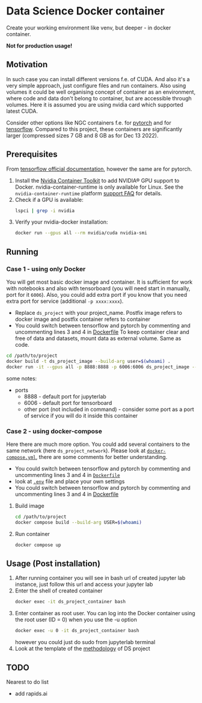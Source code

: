 # Data Science Docker container
Create your working environment like venv, but deeper - in docker container. 

**Not for production usage!**

## Motivation
In such case you can install different versions f.e. of CUDA. And also it's a very simple approach, just configure files and run containers. Also using volumes it could be well organising concept of container as an environment, where code and data don't belong to container, but are accessible through volumes.
Here it is assumed you are using nvidia card which supported latest CUDA. 

Consider other options like NGC containers f.e. for [pytorch](https://catalog.ngc.nvidia.com/orgs/nvidia/containers/pytorch) and for [tensorflow](https://catalog.ngc.nvidia.com/orgs/nvidia/containers/tensorflow). 
Compared to this project, these containers are significantly larger (compressed sizes 7 GB and 8 GB as for Dec 13 2022).

## Prerequisites
From [tensorflow official documentation](https://www.tensorflow.org/install/docker), however the same are for pytorch.

1. Install the [Nvidia Container Toolkit](https://github.com/NVIDIA/nvidia-docker/blob/master/README.md?utm_source=www.tensorflow.org&utm_medium=referral#quickstart) to add NVIDIA® GPU support to Docker. nvidia-container-runtime is only available for Linux. See the `nvidia-container-runtime` platform [support FAQ](https://github.com/NVIDIA/nvidia-docker/wiki/Frequently-Asked-Questions?utm_source=www.tensorflow.org&utm_medium=referral#platform-support) for details.
2. Check if a GPU is available:
    ```bash 
    lspci | grep -i nvidia
    ```
3. Verify your nvidia-docker installation:
    ```bash 
    docker run --gpus all --rm nvidia/cuda nvidia-smi
    ```
## Running
### Case 1 - using only Docker
You will get most basic docker image and container. 
It is sufficient for work with notebooks and also with tensorboard 
(you will need start in manually, port for it `6006`).
Also, you could add extra port if you know that you need extra port for service (additional `-p xxxx:xxxx`).
* Replace `ds_project` with your project_name. Postfix image refers to docker image and postfix container refers to container
* You could switch between tensorflow and pytorch by commenting and uncommenting lines 3 and 4 in [Dockerfile](Dockerfile)
To keep container clear and free of data and datasets, mount data as external volume. Same as code.
```bash  
cd /path/to/project
docker build -t ds_project_image --build-arg user=$(whoami) . 
docker run -it --gpus all -p 8888:8888 -p 6006:6006 ds_project_image --name ds_project_container -v /path/to/code:/app -v /path/to/data:/app/data 
```
some notes:
* ports
  * 8888 - default port for jupyterlab
  * 6006 - default port for tensorboard
  * other port (not included in command) - consider some port as a port of service if you will do it inside this container

### Case 2 - using docker-compose
Here there are much more option. You could add several containers to the same network (here `ds_project_network`). Please look at [`docker-compose.yml`](docker-compose.yml), there are some comments for better understanding.
* You could switch between tensorflow and pytorch by commenting and uncommenting lines 3 and 4 in [`Dockerfile`](Dockerfile)
* look at [`.env`](.env) file and place your own settings
* You could switch between tensorflow and pytorch by commenting and uncommenting lines 3 and 4 in [Dockerfile](Dockerfile)

1. Build image
    ```bash
    cd /path/to/project
    docker compose build --build-arg USER=$(whoami)
    ```
2. Run container
    ```bash
    docker compose up
    ```

## Usage (Post installation)
1. After running container you will see in bash url of created jupyter lab instance, just follow this url and access your jupyter lab
2. Enter the shell of created container
    ```bash
    docker exec -it ds_project_container bash
    ```
3. Enter container as root user. You can log into the Docker container using the root user (ID = 0) when you use the -u option
    ```bash
    docker exec -u 0 -it ds_project_container bash
    ```
   however you could just do sudo from jupyterlab terminal
4. Look at the template of the [methodology](methodology.md) of DS project

## TODO
Nearest to do list
* add rapids.ai
